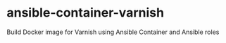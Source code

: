 # ansible-container-varnish
Build Docker image for Varnish using Ansible Container and Ansible roles
